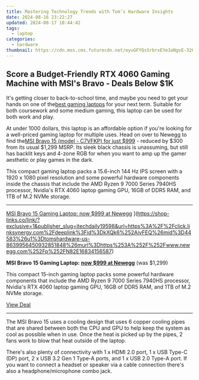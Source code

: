 ```yaml
---
title: Mastering Technology Trends with Tom’s Hardware Insights
date: 2024-08-16 23:22:27
updated: 2024-08-17 10:44:42
tags:
  - laptop
categories:
  - hardware
thumbnail: https://cdn.mos.cms.futurecdn.net/eyuGFYQsSrbrxEYe3aNgvE-320-80.jpg
---
```


## Score a Budget-Friendly RTX 4060 Gaming Machine with MSI's Bravo - Deals Below $1K

It's getting closer to back-to-school time, and maybe you need to get your hands on one of the[best gaming laptops](https://tools.techidaily.com) for your next term. Suitable for both coursework and some medium gaming, this laptop can be used for both work and play.

 At under 1000 dollars, this laptop is an affordable option if you're looking for a well-priced gaming laptop for multiple uses. Head on over to Newegg to find the[MSI Bravo 15 (model - C7VFKP) for just $999](https://click.linksynergy.com/deeplink?id=kXQk6%2AivFEQ&mid=44583&u1=tomshardware-us-1144634515843837752&murl=https%3A%2F%2Fwww.newegg.com%2Fp%2FN82E16834156587) \- reduced by $300 from its usual $1,299 MSRP. Its sleek black chassis is unassuming, but still has backlit keys and 4-zone RGB for when you want to amp up the gamer aesthetic or play games in the dark.

 This compact gaming laptop packs a 15.6-inch 144 Hz IPS screen with a 1920 x 1080 pixel resolution and some powerful hardware components inside the chassis that include the AMD Ryzen 9 7000 Series 7940HS processor, Nvidia's RTX 4060 laptop gaming GPU, 16GB of DDR5 RAM, and 1TB of M.2 NVMe storage.

---

[MSI Bravo 15 Gaming Laptop: now $999 at Newegg](https://cdn.mos.cms.futurecdn.net/H8n6MrpqmzT3oYKPbHbPhM-200-100.png "MSI Bravo 15 Gaming Laptop: now $999 at Newegg") ](https://shop-links.co/link/?exclusive=1&publisher_slug=itechdaily19598&url=https%3A%2F%2Fclick.linksynergy.com%2Fdeeplink%3Fid%3DkXQk6%252AivFEQ%26mid%3D44583%26u1%3Dtomshardware-us-8639956450932851848%26murl%3Dhttps%253A%252F%252Fwww.newegg.com%252Fp%252FN82E16834156587)

**MSI Bravo 15 Gaming Laptop:** [**now $999 at Newegg**](https://shop-links.co/link/?exclusive=1&publisher_slug=itechdaily19598&url=https%3A%2F%2Fclick.linksynergy.com%2Fdeeplink%3Fid%3DkXQk6%252AivFEQ%26mid%3D44583%26u1%3Dtomshardware-us-1069798097095897026%26murl%3Dhttps%253A%252F%252Fwww.newegg.com%252Fp%252FN82E16834156587) (was $1,299)  
  
 This compact 15-inch gaming laptop packs some powerful hardware components that include the AMD Ryzen 9 7000 Series 7940HS processor, Nvidia's RTX 4060 laptop gaming GPU, 16GB of DDR5 RAM, and 1TB of M.2 NVMe storage.

[View Deal](https://shop-links.co/link/?exclusive=1&publisher_slug=itechdaily19598&url=https%3A%2F%2Fclick.linksynergy.com%2Fdeeplink%3Fid%3DkXQk6%252AivFEQ%26mid%3D44583%26u1%3Dtomshardware-us-8639956450932851848%26murl%3Dhttps%253A%252F%252Fwww.newegg.com%252Fp%252FN82E16834156587)

---

 The MSI Bravo 15 uses a cooling design that uses 6 copper cooling pipes that are shared between both the CPU and GPU to help keep the system as cool as possible when in use. Once the heat is picked up by the pipes, 2 fans work to blow that heat outside of the laptop.

 There's also plenty of connectivity with 1 x HDMI 2.0 port, 1 x USB Type-C (DP) port, 2 x USB 3.2 Gen 1 Type-A ports, and 1 x USB 2.0 Type-A port. If you want to connect a headset or speaker via a cable connection there's also a headphone/microphone combo jack.

<ins class="adsbygoogle"
     style="display:block"
     data-ad-format="autorelaxed"
     data-ad-client="ca-pub-7571918770474297"
     data-ad-slot="1223367746"></ins>



<ins class="adsbygoogle"
     style="display:block"
     data-ad-client="ca-pub-7571918770474297"
     data-ad-slot="8358498916"
     data-ad-format="auto"
     data-full-width-responsive="true"></ins>
